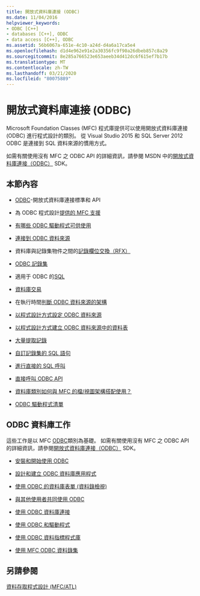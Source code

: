```yaml
---
title: 開放式資料庫連接 (ODBC)
ms.date: 11/04/2016
helpviewer_keywords:
- ODBC [C++]
- databases [C++], ODBC
- data access [C++], ODBC
ms.assetid: 56b6067a-651e-4c10-a24d-d4a6a17ca5e4
ms.openlocfilehash: d1d4e962e91e2a30356fc9f90a26dbeb857c8a29
ms.sourcegitcommit: 8e285a766523e653aeeb34d412dc6f615ef7b17b
ms.translationtype: MT
ms.contentlocale: zh-TW
ms.lasthandoff: 03/21/2020
ms.locfileid: "80075889"
---
```

# <a name="open-database-connectivity-odbc"></a>開放式資料庫連接 (ODBC)

Microsoft Foundation Classes (MFC) 程式庫提供可以使用開放式資料庫連接 (ODBC) 進行程式設計的類別。 從 Visual Studio 2015 和 SQL Server 2012 ODBC 是連接到 SQL 資料來源的慣用方式。

如需有關使用沒有 MFC 之 ODBC API 的詳細資訊，請參閱 MSDN 中的[開放式資料庫連接（ODBC）](/sql/odbc/microsoft-open-database-connectivity-odbc) SDK。

## <a name="in-this-section"></a>本節內容

- [ODBC](odbc-basics.md)-開放式資料庫連接標準和 API

- 為 ODBC 程式設計[提供的 MFC 支援](odbc-and-mfc.md)

- [有哪些 ODBC 驅動程式可供使用](odbc-driver-list.md)

- [連接到 ODBC 資料來源](data-source-managing-connections-odbc.md)

- 資料庫與記錄集物件之間的[記錄欄位交換（RFX）](record-field-exchange-rfx.md)

- [ODBC 記錄集](recordset-odbc.md)

- 適用于 ODBC 的[SQL](sql.md)

- [資料庫交易](transaction-odbc.md)

- 在執行時間[判斷 ODBC 資料來源的架構](data-source-determining-the-schema-of-the-data-source-odbc.md)

- [以程式設計方式設定 ODBC 資料來源](data-source-programmatically-configuring-an-odbc-data-source.md)

- [以程式設計方式建立 ODBC 資料來源中的資料表](data-source-programmatically-creating-a-table-in-an-odbc-data-source.md)

- [大量提取記錄](recordset-fetching-records-in-bulk-odbc.md)

- [自訂記錄集的 SQL 語句](sql-customizing-your-recordsets-sql-statement-odbc.md)

- [進行直接的 SQL 呼叫](sql-making-direct-sql-calls-odbc.md)

- [直接呼叫 ODBC API](odbc-calling-odbc-api-functions-directly.md)

- [資料庫類別如何與 MFC 的檔/視圖架構搭配使用？](working-with-documents-and-views.md)

- [ODBC 驅動程式清單](odbc-driver-list.md)

## <a name="odbc-database-tasks"></a>ODBC 資料庫工作

這些工作是以 MFC [ODBC](odbc-basics.md)類別為基礎。 如需有關使用沒有 MFC 之 ODBC API 的詳細資訊，請參閱[開放式資料庫連接（ODBC）](/sql/odbc/microsoft-open-database-connectivity-odbc) SDK。

- [安裝和開始使用 ODBC](installing-and-getting-started-with-odbc.md)

- [設計和建立 ODBC 資料庫應用程式](design-and-create-an-odbc-database-application.md)

- [使用 ODBC 的資料庫表單 (資料錄檢視)](use-database-forms-record-views-with-odbc.md)

- [與其他使用者共同使用 ODBC](use-odbc-to-work-with-other-users.md)

- [使用 ODBC 資料庫連接](work-with-odbc-database-connections.md)

- [使用 ODBC 和驅動程式](work-with-odbc-and-drivers.md)

- [使用 ODBC 資料指標程式庫](use-the-odbc-cursor-library.md)

- [使用 MFC ODBC 資料錄集](use-mfc-odbc-recordsets.md)

## <a name="see-also"></a>另請參閱

[資料存取程式設計 (MFC/ATL)](../../data/data-access-programming-mfc-atl.md)